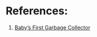 
# References:

1. [Baby’s First Garbage Collector](http://journal.stuffwithstuff.com/2013/12/08/babys-first-garbage-collector/)